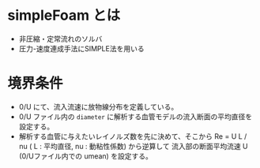 # simpleFoam とは
+ 非圧縮・定常流れのソルバ
+ 圧力-速度連成手法にSIMPLE法を用いる

# 境界条件
+ 0/U にて、流入流速に放物線分布を定義している。
+ 0/U ファイル内の `diameter` に解析する血管モデルの流入断面の平均直径を設定する。
+ 解析する血管に与えたいレイノルズ数を先に決めて、そこから Re = U L / nu ( L : 平均直径, nu : 動粘性係数) から逆算して 流入部の断面平均流速 U (0/Uファイル内での umean) を設定する。
